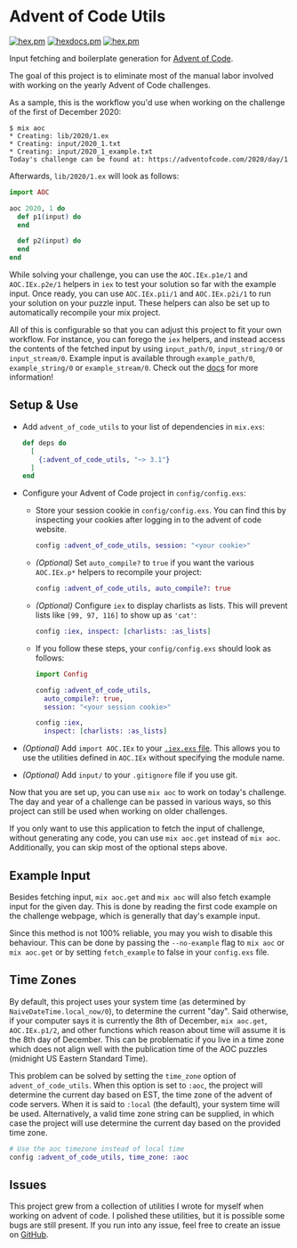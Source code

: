 # Advent of Code Utils

[![hex.pm](https://img.shields.io/hexpm/v/advent_of_code_utils.svg)](https://hex.pm/packages/advent_of_code_utils)
[![hexdocs.pm](https://img.shields.io/badge/hex-docs-lightgreen.svg)](https://hexdocs.pm/advent_of_code_utils/)
[![hex.pm](https://img.shields.io/hexpm/l/advent_of_code_utils.svg)](https://hex.pm/packages/advent_of_code_utils)

Input fetching and boilerplate generation for [Advent of Code](https://adventofcode.com/).

The goal of this project is to eliminate most of the manual labor involved with
working on the yearly Advent of Code challenges.

As a sample, this is the workflow you'd use when working on the challenge of the
first of December 2020:

```
$ mix aoc
* Creating: lib/2020/1.ex
* Creating: input/2020_1.txt
* Creating: input/2020_1_example.txt
Today's challenge can be found at: https://adventofcode.com/2020/day/1
```

Afterwards, `lib/2020/1.ex` will look as follows:

```elixir
import AOC

aoc 2020, 1 do
  def p1(input) do
  end

  def p2(input) do
  end
end
```

While solving your challenge, you can use the `AOC.IEx.p1e/1` and
`AOC.IEx.p2e/1` helpers in `iex` to test your solution so far with the example
input. Once ready, you can use `AOC.IEx.p1i/1` and `AOC.IEx.p2i/1` to run your
solution on your puzzle input. These helpers can also be set up to
automatically recompile your mix project.

All of this is configurable so that you can adjust this project to fit your own
workflow. For instance, you can forego the `iex` helpers, and instead access
the contents of the fetched input by using `input_path/0`, `input_string/0` or
`input_stream/0`. Example input is available through `example_path/0`,
`example_string/0` or `example_stream/0`.
Check out the [docs](https://hexdocs.pm/advent_of_code_utils/) for
more information!

## Setup & Use

- Add `advent_of_code_utils` to your list of dependencies in `mix.exs`:
  ```elixir
  def deps do
    [
      {:advent_of_code_utils, "~> 3.1"}
    ]
  end
  ```

- Configure your Advent of Code project in `config/config.exs`:

  - Store your session cookie in `config/config.exs`. You can find this by
    inspecting your cookies after logging in to the advent of code website.

    ```elixir
    config :advent_of_code_utils, session: "<your cookie>"
    ```

  - _(Optional)_ Set `auto_compile?` to `true` if you want the various `AOC.IEx.p*` helpers
    to recompile your project:

    ```elixir
    config :advent_of_code_utils, auto_compile?: true
    ```

  - _(Optional)_ Configure `iex` to display charlists as lists. This will prevent lists like
    `[99, 97, 116]` to show up as `'cat'`:

    ```elixir
    config :iex, inspect: [charlists: :as_lists]
    ```

  - If you follow these steps, your `config/config.exs` should look as follows:

    ```elixir
    import Config

    config :advent_of_code_utils,
      auto_compile?: true,
      session: "<your session cookie>"

    config :iex,
      inspect: [charlists: :as_lists]
    ```

- _(Optional)_ Add `import AOC.IEx` to your
  [`.iex.exs` file](https://hexdocs.pm/iex/IEx.html#module-the-iex-exs-file).
  This allows you to use the utilities defined in `AOC.IEx` without
  specifying the module name.

- _(Optional)_ Add `input/` to your `.gitignore` file if you use git.

Now that you are set up, you can use `mix aoc` to work on today's challenge.
The day and year of a challenge can be passed in various ways, so this project
can still be used when working on older challenges.

If you only want to use this application to fetch the input of  challenge,
without generating any code, you can use `mix aoc.get` instead of `mix aoc`.
Additionally, you can skip most of the optional steps above.

## Example Input

Besides fetching input, `mix aoc.get` and `mix aoc` will also fetch example
input for the given day.  This is done by reading the first code example on the
challenge webpage, which is generally that day's example input.

Since this method is not 100% reliable, you may you wish to disable this
behaviour. This can be done by passing the `--no-example` flag to `mix aoc` or
`mix aoc.get` or by setting `fetch_example` to false in your `config.exs` file.

## Time Zones

By default, this project uses your system time (as determined by
`NaiveDateTime.local_now/0`), to determine the current "day". Said otherwise,
if your computer says it is currently the 8th of December, `mix aoc.get`,
`AOC.IEx.p1/2`, and other functions which reason about time will assume it is
the 8th day of December. This can be problematic if you live in a time zone
which does not align well with the publication time of the AOC puzzles
(midnight US Eastern Standard Time).

This problem can be solved by setting the `time_zone` option of
`advent_of_code_utils`. When this option is set to `:aoc`, the project will
determine the current day based on EST, the time zone of the advent of code
servers. When it is said to `:local` (the default), your system time will be
used. Alternatively, a valid time zone string can be supplied, in which case
the project will use determine the current day based on the provided time zone.

```elixir
# Use the aoc timezone instead of local time
config :advent_of_code_utils, time_zone: :aoc
```

## Issues

This project grew from a collection of utilities I wrote for myself when working
on advent of code.
I polished these utilities, but it is possible some bugs are still present.
If you run into any issue, feel free to create an issue on
[GitHub](https://github.com/mathsaey/advent_of_code_utils).
